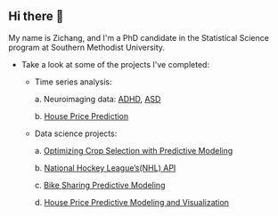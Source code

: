## Hi there 👋

My name is Zichang, and I'm a PhD candidate in the Statistical Science program at Southern Methodist University.

<!--  Research: high-dimensional time series analysis focusing on developmental disorders. -->
- Take a look at some of the projects I've completed: 
    * Time series analysis:
      
      a. Neuroimaging data: [ADHD](https://github.com/Zichang23/adhd), [ASD](https://github.com/Zichang23/fmri)
      
      b. [House Price Prediction](https://github.com/Zichang23/PredictHousePrice)
      
    * Data science projects:
      
         a. [Optimizing Crop Selection with Predictive Modeling](https://github.com/Zichang23/sklearn_predict)

         b. [National Hockey League’s(NHL) API](https://github.com/Zichang23/Project-1)

         c. [Bike Sharing Predictive Modeling](https://github.com/AlexSelwaeh/ST558Project2)

         d. [House Price Predictive Modeling and Visualization](https://github.com/Zichang23/Project-3)

<!--    * Bayesian hierarchical modelling:

      

#### Current Research

I specialize in high-dimensional time series analysis focusing on developmental disorders (ASD and ADHD). My research employs advanced spectral analysis techniques and custom visualization tools to extract meaningful patterns from complex datasets.

#### Technical Contributions

I have developed and maintain several R functions that implement novel analytical methods for neurological time series data. These tools facilitate robust statistical inference in high-dimensional spaces while ensuring computational efficiency.


**Zichang23/zichang23** is a ✨ _special_ ✨ repository because its `README.md` (this file) appears on your GitHub profile.

Here are some ideas to get you started:

- 🔭 I’m currently working on ...
- 🌱 I’m currently learning ...
- 👯 I’m looking to collaborate on ...
- 🤔 I’m looking for help with ...
- 💬 Ask me about ...
- 📫 How to reach me: ...
- 😄 Pronouns: ...
- ⚡ Fun fact: ...
-->
